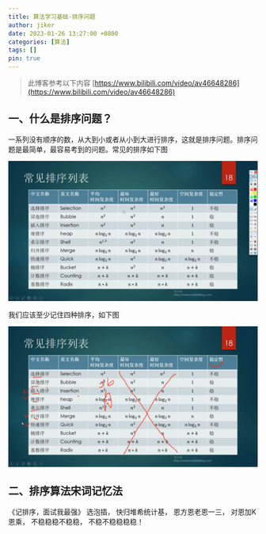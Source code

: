 ```yaml
---
title: 算法学习基础-排序问题
author: jiker
date: 2023-01-26 13:27:00 +0800
categories: [算法]
tags: []
pin: true
---
```


> 此博客参考以下内容 [https://www.bilibili.com/video/av46648286](https://www.bilibili.com/video/av46648286)

## 一、什么是排序问题？

一系列没有顺序的数，从大到小或者从小到大进行排序，这就是排序问题。排序问题是最简单，最容易考到的问题。常见的排序如下图

![深度截图_20190609094908.png](/img/algorithm/02-01.png)

我们应该至少记住四种排序，如下图

![深度截图_20190609095228.png](/img/algorithm/02-02.png)

## 二、排序算法宋词记忆法

《记排序，面试我最强》
选泡插，
快归堆希统计基，
恩方恩老恩一三，
对恩加K恩乘，
不稳稳稳不稳稳，
不稳不稳稳稳稳！

